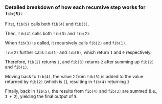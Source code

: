 ### Detailed breakdown of how each recursive step works for `fib(5)`:

First, `fib(5)` calls both ``fib(4)`` and `fib(3)`.

Then, `fib(4)` calls both `fib(3)` and `fib(2)`:

When `fib(3)` is called, it recursively calls `fib(2)` and `fib(1)`.

`fib(2)` further calls `fib(1)` and `fib(0)`, which return `1` and `0` respectively.

Therefore, `fib(2)` returns `1`, and `fib(3)` returns `2` after summing up `fib(2)` and `fib(1)`.

Moving back to `fib(4)`, the value `2` from `fib(3)` is added to the value returned by `fib(2)` (which is `1`), resulting in `fib(4)` returning `3`.

Finally, back in `fib(5)`, the results from `fib(4)` and `fib(3)` are summed (i.e., `3 + 2`), yielding the final output of `5`.